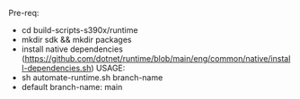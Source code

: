 Pre-req:
* cd build-scripts-s390x/runtime
* mkdir sdk && mkdir packages
* install native dependencies (https://github.com/dotnet/runtime/blob/main/eng/common/native/install-dependencies.sh)
USAGE:
* sh automate-runtime.sh branch-name
* default branch-name: main
